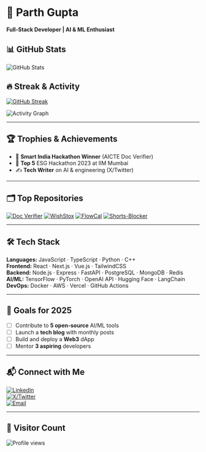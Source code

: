 
# 🌟 Parth Gupta
**Full-Stack Developer | AI & ML Enthusiast**


## 📊 GitHub Stats

![GitHub Stats](https://github-readme-stats.vercel.app/api?username=theparthgupta&show_icons=true&theme=radical&count_private=true)

## 🔥 Streak & Activity

[![GitHub Streak](https://github-readme-streak-stats.herokuapp.com/?user=theparthgupta&theme=dark)](https://git.io/streak-stats)

![Activity Graph](https://github-readme-activity-graph.vercel.app/graph?username=theparthgupta&theme=dracula)

---

## 🏆 Trophies & Achievements

- 🥇 **Smart India Hackathon Winner** (AICTE Doc Verifier)
- 🚀 **Top 5** ESG Hackathon 2023 at IIM Mumbai
- ✍️ **Tech Writer** on AI & engineering (X/Twitter)

---

## 🗂️ Top Repositories
[![Doc Verifier](https://github-readme-stats.vercel.app/api/pin/?username=theparthgupta&repo=aicte_doc_verification&theme=radical)](https://github.com/theparthgupta/aicte_doc_verification)
[![WishStox](https://github-readme-stats.vercel.app/api/pin/?username=theparthgupta&repo=WishStox&theme=radical)](https://github.com/theparthgupta/WishStox)
[![FlowCal](https://github-readme-stats.vercel.app/api/pin/?username=theparthgupta&repo=growx&theme=radical)](https://github.com/theparthgupta/growx)
[![Shorts-Blocker](https://github-readme-stats.vercel.app/api/pin/?username=theparthgupta&repo=ShortsBlocker&theme=radical)](https://github.com/theparthgupta/ShortsBlocker)


---

## 🛠️ Tech Stack

**Languages:** JavaScript · TypeScript · Python · C++  
**Frontend:** React · Next.js · Vue.js · TailwindCSS  
**Backend:** Node.js · Express · FastAPI · PostgreSQL · MongoDB · Redis  
**AI/ML:** TensorFlow · PyTorch · OpenAI API · Hugging Face · LangChain  
**DevOps:** Docker · AWS · Vercel · GitHub Actions  

---

## 🎯 Goals for 2025

- [ ] Contribute to **5 open-source** AI/ML tools
- [ ] Launch a **tech blog** with monthly posts
- [ ] Build and deploy a **Web3** dApp
- [ ] Mentor **3 aspiring** developers

---

## 📬 Connect with Me

[![LinkedIn](https://img.shields.io/badge/LinkedIn-0077B5?style=for-the-badge&logo=linkedin)](https://linkedin.com/in/parth-gupta07)  
[![X/Twitter](https://img.shields.io/badge/X-000000?style=for-the-badge&logo=x)](https://x.com/the_parthgupta)  
[![Email](https://img.shields.io/badge/Email-D14836?style=for-the-badge&logo=gmail)](mailto:parth@example.com)

---

## 🌟 Visitor Count

![Profile views](https://komarev.com/ghpvc/?username=theparthgupta)



